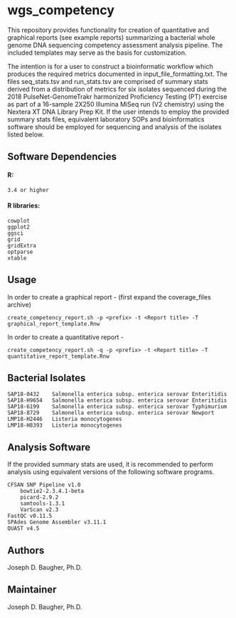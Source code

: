 wgs_competency
================

This repository provides functionality for creation of quantitative and graphical reports (see example reports) summarizing a bacterial whole genome DNA sequencing competency assessment analysis pipeline. The included templates may serve as the basis for customization.

The intention is for a user to construct a bioinformatic workflow which produces the required metrics documented in input_file_formatting.txt. The files seq_stats.tsv and run_stats.tsv are comprised of summary stats derived from a distribution of metrics for six isolates sequenced during the 2018 PulseNet-GenomeTrakr harmonized Proficiency Testing (PT) exercise as part of a 16-sample 2X250 Illumina MiSeq run (V2 chemistry) using the Nextera XT DNA Library Prep Kit. If the user intends to employ the provided summary stats files, equivalent laboratory SOPs and bioinformatics software should be employed for sequencing and analysis of the isolates listed below. 

## Software Dependencies

#### R:
    3.4 or higher
    
#### R libraries:
    cowplot
    ggplot2
    ggsci
    grid
    gridExtra
    optparse
    xtable

## Usage

In order to create a graphical report -  (first expand the coverage_files archive) 

    create_competency_report.sh -p <prefix> -t <Report title> -T graphical_report_template.Rnw

In order to create a quantitative report - 

    create_competency_report.sh -q -p <prefix> -t <Report title> -T quantitative_report_template.Rnw

## Bacterial Isolates

    SAP18-0432    Salmonella enterica subsp. enterica serovar Enteritidis
    SAP18-H9654   Salmonella enterica subsp. enterica serovar Enteritidis
    SAP18-6199    Salmonella enterica subsp. enterica serovar Typhimurium
    SAP18-8729    Salmonella enterica subsp. enterica serovar Newport
    LMP18-H2446   Listeria monocytogenes
    LMP18-H8393   Listeria monocytogenes

## Analysis Software
  If the provided summary stats are used, it is recommended to perform analysis using equivalent versions of the following software programs. 

    CFSAN SNP Pipeline v1.0
        bowtie2-2.3.4.1-beta
        picard-2.9.2
        samtools-1.3.1
        VarScan v2.3
    FastQC v0.11.5
    SPAdes Genome Assembler v3.11.1
    QUAST v4.5

## Authors

Joseph D. Baugher, Ph.D.

## Maintainer

Joseph D. Baugher, Ph.D.
